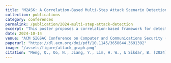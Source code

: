 ```yaml
---
title: "M2ASK: A Correlation-Based Multi-Step Attack Scenario Detection Framework Using MITRE ATT&CK Mapping"
collection: publications
category: conferences
permalink: /publication/2024-multi-step-attack-detection
excerpt: "This poster proposes a correlation-based framework for detecting multi-step attack scenarios by integrating MITRE ATT&CK mapping and Cyber Kill Chain profiling, enhancing threat intelligence and response strategies."
date: 2024-10-14
venue: "ACM SIGSAC Conference on Computer and Communications Security (CCS 2024)"
paperurl: "https://dl.acm.org/doi/pdf/10.1145/3658644.3691392"
image: "/assets/figure/attack_graph.png"
citation: "Meng, Q., Oo, N., Jiang, Y., Lim, H. W., & Sikdar, B. (2024). 'A Correlation-Based Multi-Step Attack Scenario Detection Framework Using MITRE ATT&CK Mapping.' In *ACM SIGSAC Conference on Computer and Communications Security (CCS 2024)*. ACM, 3 pages."
---
```


